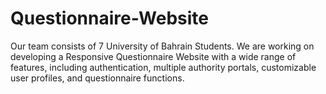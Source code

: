 # Questionnaire-Website
Our team consists of 7 University of Bahrain Students. We are working on developing a Responsive Questionnaire Website with a wide range of features, including authentication, multiple authority portals, customizable user profiles, and questionnaire functions.
